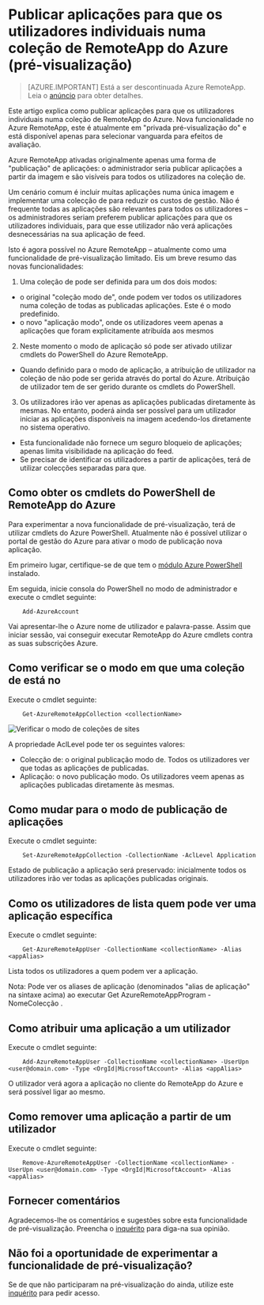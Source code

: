 <properties
   pageTitle="Publicar aplicações para que os utilizadores individuais numa coleção de RemoteApp do Azure (pré-visualização) | Microsoft Azure"
   description="Saiba como pode publicar aplicações para utilizadores individuais, em vez de dependendo grupos, no Azure RemoteApp."
   services="remoteapp-preview"
   documentationCenter=""
   authors="piotrci"
   manager="mbaldwin"
   editor=""/>

<tags
   ms.service="remoteapp"
   ms.devlang="na"
   ms.topic="hero-article"
   ms.tgt_pltfrm="na"
   ms.workload="compute"
   ms.date="08/15/2016"
   ms.author="piotrci"/>

# <a name="publish-applications-to-individual-users-in-an-azure-remoteapp-collection-preview"></a>Publicar aplicações para que os utilizadores individuais numa coleção de RemoteApp do Azure (pré-visualização)

> [AZURE.IMPORTANT]
> Está a ser descontinuada Azure RemoteApp. Leia o [anúncio](https://go.microsoft.com/fwlink/?linkid=821148) para obter detalhes.

Este artigo explica como publicar aplicações para que os utilizadores individuais numa coleção de RemoteApp do Azure. Nova funcionalidade no Azure RemoteApp, este é atualmente em "privada pré-visualização do" e está disponível apenas para selecionar vanguarda para efeitos de avaliação.

Azure RemoteApp ativadas originalmente apenas uma forma de "publicação" de aplicações: o administrador seria publicar aplicações a partir da imagem e são visíveis para todos os utilizadores na coleção de.

Um cenário comum é incluir muitas aplicações numa única imagem e implementar uma colecção de para reduzir os custos de gestão. Não é frequente todas as aplicações são relevantes para todos os utilizadores – os administradores seriam preferem publicar aplicações para que os utilizadores individuais, para que esse utilizador não verá aplicações desnecessárias na sua aplicação de feed.

Isto é agora possível no Azure RemoteApp – atualmente como uma funcionalidade de pré-visualização limitado. Eis um breve resumo das novas funcionalidades:

1. Uma coleção de pode ser definida para um dos dois modos:
 
  - o original "coleção modo de", onde podem ver todos os utilizadores numa coleção de todas as publicadas aplicações. Este é o modo predefinido.
  - o novo "aplicação modo", onde os utilizadores veem apenas a aplicações que foram explicitamente atribuída aos mesmos

2. Neste momento o modo de aplicação só pode ser ativado utilizar cmdlets do PowerShell do Azure RemoteApp.

  - Quando definido para o modo de aplicação, a atribuição de utilizador na coleção de não pode ser gerida através do portal do Azure. Atribuição de utilizador tem de ser gerido durante os cmdlets do PowerShell.

3. Os utilizadores irão ver apenas as aplicações publicadas diretamente às mesmas. No entanto, poderá ainda ser possível para um utilizador iniciar as aplicações disponíveis na imagem acedendo-los diretamente no sistema operativo.
  - Esta funcionalidade não fornece um seguro bloqueio de aplicações; apenas limita visibilidade na aplicação do feed.
  - Se precisar de identificar os utilizadores a partir de aplicações, terá de utilizar colecções separadas para que.

## <a name="how-to-get-azure-remoteapp-powershell-cmdlets"></a>Como obter os cmdlets do PowerShell de RemoteApp do Azure

Para experimentar a nova funcionalidade de pré-visualização, terá de utilizar cmdlets do Azure PowerShell. Atualmente não é possível utilizar o portal de gestão do Azure para ativar o modo de publicação nova aplicação.

Em primeiro lugar, certifique-se de que tem o [módulo Azure PowerShell](../powershell-install-configure.md) instalado.

Em seguida, inicie consola do PowerShell no modo de administrador e execute o cmdlet seguinte:

        Add-AzureAccount

Vai apresentar-lhe o Azure nome de utilizador e palavra-passe. Assim que iniciar sessão, vai conseguir executar RemoteApp do Azure cmdlets contra as suas subscrições Azure.

## <a name="how-to-check-which-mode-a-collection-is-in"></a>Como verificar se o modo em que uma coleção de está no

Execute o cmdlet seguinte:

        Get-AzureRemoteAppCollection <collectionName>

![Verificar o modo de coleções de sites](./media/remoteapp-perapp/araacllelvel.png)

A propriedade AclLevel pode ter os seguintes valores:

- Colecção de: o original publicação modo de. Todos os utilizadores ver que todas as aplicações de publicadas.
- Aplicação: o novo publicação modo. Os utilizadores veem apenas as aplicações publicadas diretamente às mesmas.

## <a name="how-to-switch-to-application-publishing-mode"></a>Como mudar para o modo de publicação de aplicações

Execute o cmdlet seguinte:

        Set-AzureRemoteAppCollection -CollectionName -AclLevel Application

Estado de publicação a aplicação será preservado: inicialmente todos os utilizadores irão ver todas as aplicações publicadas originais.

## <a name="how-to-list-users-who-can-see-a-specific-application"></a>Como os utilizadores de lista quem pode ver uma aplicação específica

Execute o cmdlet seguinte:

        Get-AzureRemoteAppUser -CollectionName <collectionName> -Alias <appAlias>

Lista todos os utilizadores a quem podem ver a aplicação.

Nota: Pode ver os aliases de aplicação (denominados "alias de aplicação" na sintaxe acima) ao executar Get AzureRemoteAppProgram - NomeColecção <collectionName>.

## <a name="how-to-assign-an-application-to-a-user"></a>Como atribuir uma aplicação a um utilizador

Execute o cmdlet seguinte:

        Add-AzureRemoteAppUser -CollectionName <collectionName> -UserUpn <user@domain.com> -Type <OrgId|MicrosoftAccount> -Alias <appAlias>

O utilizador verá agora a aplicação no cliente do RemoteApp do Azure e será possível ligar ao mesmo.

## <a name="how-to-remove-an-application-from-a-user"></a>Como remover uma aplicação a partir de um utilizador

Execute o cmdlet seguinte:

        Remove-AzureRemoteAppUser -CollectionName <collectionName> -UserUpn <user@domain.com> -Type <OrgId|MicrosoftAccount> -Alias <appAlias>

## <a name="providing-feedback"></a>Fornecer comentários
Agradecemos-lhe os comentários e sugestões sobre esta funcionalidade de pré-visualização. Preencha o [inquérito](http://www.instant.ly/s/FDdrb) para diga-na sua opinião.

## <a name="havent-had-a-chance-to-try-the-preview-feature"></a>Não foi a oportunidade de experimentar a funcionalidade de pré-visualização?
Se de que não participaram na pré-visualização do ainda, utilize este [inquérito](http://www.instant.ly/s/AY83p) para pedir acesso.
